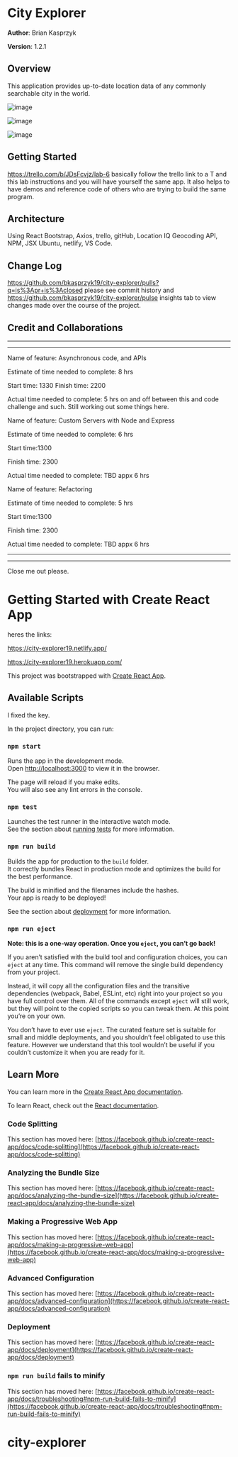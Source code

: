 
# City Explorer

**Author**: Brian Kasprzyk

**Version**: 1.2.1

## Overview
<!-- Provide a high level overview of what this application is and why you are building it, beyond the fact that it's an assignment for this class. (i.e. What's your problem domain?) -->
This application provides up-to-date location data of any commonly searchable city in the world. 

![image](./public/wrrc-city.JPG
)

![image](./public/webMap.JPG
)

![image](./public/7.2.JPG
)


## Getting Started

https://trello.com/b/JDsFcvjz/lab-6 basically follow the trello link to a T and this lab instructions and you will have yourself the same app. It also helps to have demos and reference code of others who are trying to build the same program. 


<!-- What are the steps that a user must take in order to build this app on their own machine and get it running? -->

## Architecture

Using React Bootstrap, Axios, trello, gitHub, Location IQ Geocoding API, NPM, JSX Ubuntu, netlify, VS Code.
<!-- Provide a detailed description of the application design. What technologies (languages, libraries, etc) you're using, and any other relevant design information. -->

## Change Log

https://github.com/bkasprzyk19/city-explorer/pulls?q=is%3Apr+is%3Aclosed please see commit history and https://github.com/bkasprzyk19/city-explorer/pulse insights tab to view changes made over the course of the project.
<!-- Use this area to document the iterative changes made to your application as each feature is successfully implemented. Use time stamps. Here's an example:

01-01-2001 4:59pm - Application now has a fully-functional express server, with a GET route for the location resource. -->

## Credit and Collaborations


________________________________________________
________________________________________________


Name of feature: Asynchronous code, and APIs

Estimate of time needed to complete: 8 hrs

Start time: 1330
Finish time: 2200

Actual time needed to complete: 5 hrs on and off between this and code challenge and such. Still working out some things here.

Name of feature: Custom Servers with Node and Express

Estimate of time needed to complete: 6 hrs

Start time:1300

Finish time: 2300

Actual time needed to complete: TBD appx 6 hrs

Name of feature: Refactoring

Estimate of time needed to complete: 5 hrs

Start time:1300

Finish time: 2300

Actual time needed to complete: TBD appx 6 hrs


_________________________________________________

_________________________________________________


Close me out please.

# Getting Started with Create React App



heres the links:

 https://city-explorer19.netlify.app/

https://city-explorer19.herokuapp.com/


This project was bootstrapped with [Create React App](https://github.com/facebook/create-react-app).

## Available Scripts

I fixed the key.

In the project directory, you can run:

### `npm start`

Runs the app in the development mode.\
Open [http://localhost:3000](http://localhost:3000) to view it in the browser.

The page will reload if you make edits.\
You will also see any lint errors in the console.

### `npm test`

Launches the test runner in the interactive watch mode.\
See the section about [running tests](https://facebook.github.io/create-react-app/docs/running-tests) for more information.

### `npm run build`

Builds the app for production to the `build` folder.\
It correctly bundles React in production mode and optimizes the build for the best performance.

The build is minified and the filenames include the hashes.\
Your app is ready to be deployed!

See the section about [deployment](https://facebook.github.io/create-react-app/docs/deployment) for more information.

### `npm run eject`

**Note: this is a one-way operation. Once you `eject`, you can’t go back!**

If you aren’t satisfied with the build tool and configuration choices, you can `eject` at any time. This command will remove the single build dependency from your project.

Instead, it will copy all the configuration files and the transitive dependencies (webpack, Babel, ESLint, etc) right into your project so you have full control over them. All of the commands except `eject` will still work, but they will point to the copied scripts so you can tweak them. At this point you’re on your own.

You don’t have to ever use `eject`. The curated feature set is suitable for small and middle deployments, and you shouldn’t feel obligated to use this feature. However we understand that this tool wouldn’t be useful if you couldn’t customize it when you are ready for it.

## Learn More

You can learn more in the [Create React App documentation](https://facebook.github.io/create-react-app/docs/getting-started).

To learn React, check out the [React documentation](https://reactjs.org/).

### Code Splitting

This section has moved here: [https://facebook.github.io/create-react-app/docs/code-splitting](https://facebook.github.io/create-react-app/docs/code-splitting)

### Analyzing the Bundle Size

This section has moved here: [https://facebook.github.io/create-react-app/docs/analyzing-the-bundle-size](https://facebook.github.io/create-react-app/docs/analyzing-the-bundle-size)

### Making a Progressive Web App

This section has moved here: [https://facebook.github.io/create-react-app/docs/making-a-progressive-web-app](https://facebook.github.io/create-react-app/docs/making-a-progressive-web-app)

### Advanced Configuration

This section has moved here: [https://facebook.github.io/create-react-app/docs/advanced-configuration](https://facebook.github.io/create-react-app/docs/advanced-configuration)

### Deployment

This section has moved here: [https://facebook.github.io/create-react-app/docs/deployment](https://facebook.github.io/create-react-app/docs/deployment)

### `npm run build` fails to minify

This section has moved here: [https://facebook.github.io/create-react-app/docs/troubleshooting#npm-run-build-fails-to-minify](https://facebook.github.io/create-react-app/docs/troubleshooting#npm-run-build-fails-to-minify)
# city-explorer
